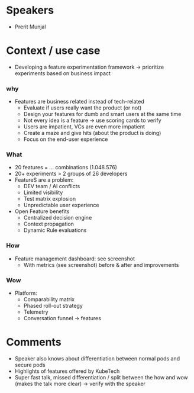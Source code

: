 # Speakers
* Prerit Munjal

# Context / use case
* Developing a feature experimentation framework -> prioritize experiments based on business impact
### why
* Features are business related instead of tech-related
	* Evaluate if users really want the product (or not)
	* Design your features for dumb and smart users at the same time
	* Not every idea is a feature -> use scoring cards to verify
	* Users are impatient, VCs are even more impatient
	* Create a maze and give hits (about the product is doing)
	* Focus on the end-user experience
### What
* 20 features = ... combinations (1.048.576)
* 20+ experiments > 2 groups of 26 developers
* FeatureS are a problem:
	* DEV team / AI conflicts
	* Limited visibility
	* Test matrix explosion
	* Unpredictable user experience
* Open Feature benefits
	* Centralized decision engine
	* Context propagation
	* Dynamic Rule evaluations
### How
* Feature management dashboard: see screenshot 
	* With metrics (see screenshot) before & after and improvements

### Wow
* Platform:
	* Comparability matrix
	* Phased roll-out strategy
	* Telemetry
	* Conversation funnel -> features 
# Comments
* Speaker also knows about differentiation between normal pods and secure pods
* Highlights of features offered by KubeTech
* Super fast talk, missed differentiation / split between the how and wow (makes the talk more clear) -> verify with the speaker